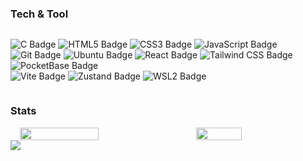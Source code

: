 ### Tech & Tool

<div style="display: flex; flex-wrap: wrap; gap: 8px;">

![C Badge](https://img.shields.io/badge/C-A8B9CC?style=flat-square&logo=c&logoColor=white)
![HTML5 Badge](https://img.shields.io/badge/HTML5-E34F26?style=flat-square&logo=html5&logoColor=white)
![CSS3 Badge](https://img.shields.io/badge/CSS3-1572B6?style=flat-square&logo=css3&logoColor=white)
![JavaScript Badge](https://img.shields.io/badge/JavaScript-F7DF1E?style=flat-square&logo=JavaScript&logoColor=black)
<br>
![Git Badge](https://img.shields.io/badge/Git-F05032?style=flat-square&logo=git&logoColor=white)
![Ubuntu Badge](https://img.shields.io/badge/Ubuntu-E95420?style=flat-square&logo=ubuntu&logoColor=white)
![React Badge](https://img.shields.io/badge/React-61DAFB?style=flat-square&logo=React&logoColor=white)
![Tailwind CSS Badge](https://img.shields.io/badge/TailwindCSS-06B6D4?style=flat-square&logo=TailwindCSS&logoColor=white)
![PocketBase Badge](https://img.shields.io/badge/PocketBase-B8DBE4?style=flat-square&logo=PocketBase&logoColor=white)
<br>
![Vite Badge](https://img.shields.io/badge/Vite-646CFF?style=flat-square&logo=vite&logoColor=white)
![Zustand Badge](https://img.shields.io/badge/🐻Zustand-000?style=flat-square&logoColor=white)
![WSL2 Badge](https://img.shields.io/badge/WSL2-4D4D4D?style=flat-square&logo=windows&logoColor=white)

</div>



<!--
### 42 Stats
<p align="left" style="margin: 0; padding: 0;">
  <img src="https://badge42.coday.fr/api/v2/clsx4chzw823401p4dwbfo4wt/stats?cursusId=9&coalitionId=piscine" style="width: 50%;" >
  <br>
  <img src="https://badge42.coday.fr/api/v2/clsx4chzw823401p4dwbfo4wt/stats?cursusId=21&coalitionId=457" style="width: 50%;" >
</p>
-->

### Stats
<p align="left" style="margin: 0; padding: 0; display: flex; justify-content: space-around;">
  <img src="https://github-readme-stats.vercel.app/api?username=bigCoDult&show_icons=true&count_private=true&theme=transparent&hide_border=false&border_radius=5" style="width: 50%;"/>
  <img src="https://github-readme-stats.vercel.app/api/top-langs/?username=bigCoDult&show_icons=true&count_private=true&layout=compact&theme=transparent&hide_border=false&border_radius=5" style="width: 38%;" />
</p>

<p align="left" style="margin: 0; padding: 0;">
  <img src="https://hits.seeyoufarm.com/api/count/incr/badge.svg?url=https%3A%2F%2Fgithub.com%2FbigCoDult%2Fhit-counter&count_bg=%2379C83D&title_bg=%23555555&icon=&icon_color=%23E7E7E7&title=hits&edge_flat=false" />
</p>
